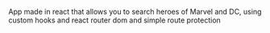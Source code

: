 App made in react that allows you to search heroes of Marvel and DC, using custom hooks and react router dom and simple route protection
